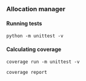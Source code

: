### Allocation manager

#### Running tests
```python -m unittest -v```

#### Calculating coverage
```coverage run -m unittest -v```

```coverage report```
